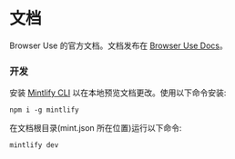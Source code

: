 # 文档

Browser Use 的官方文档。文档发布在 [Browser Use Docs](https://docs.browser-use.com)。

### 开发

安装 [Mintlify CLI](https://www.npmjs.com/package/mintlify) 以在本地预览文档更改。使用以下命令安装:

```
npm i -g mintlify
```

在文档根目录(mint.json 所在位置)运行以下命令:

```
mintlify dev
```
